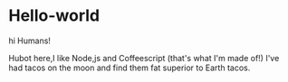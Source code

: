 # Hello-world

hi Humans!

Hubot here,I like Node,js and Coffeescript (that's what I'm made of!)
I've had tacos on the moon and find them fat superior to Earth tacos.
